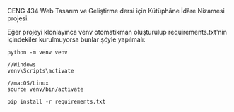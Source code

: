 CENG 434 Web Tasarım ve Geliştirme dersi için Kütüphâne İdâre Nizamesi projesi.

Eğer projeyi klonlayınca venv otomatikman oluşturulup requirements.txt'nin içindekiler kurulmuyorsa bunlar şöyle yapılmalı:

```
python -m venv venv

//Windows
venv\Scripts\activate

//macOS/Linux
source venv/bin/activate

pip install -r requirements.txt
```
